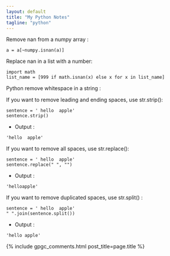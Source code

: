 ```yaml
---                                                                                                                                                                                                                                                             
layout: default
title: "My Python Notes"
tagline: "python"
---
```

Remove nan from a numpy array :
```
a = a[~numpy.isnan(a)]
```

Replace nan in a list with a number:
```
import math
list_name = [999 if math.isnan(x) else x for x in list_name]
```

Python remove whitespace in a string :

If you want to remove leading and ending spaces, use str.strip():
```
sentence = ' hello  apple'
sentence.strip()
```
- Output : 
```
'hello  apple'
```

If you want to remove all spaces, use str.replace():
```
sentence = ' hello  apple'
sentence.replace(" ", "")
```
- Output : 
```
'helloapple'
```

If you want to remove duplicated spaces, use str.split() :
```
sentence = ' hello  apple'
" ".join(sentence.split())
```

- Output : 
```
'hello apple'
```

{% include gpgc_comments.html post_title=page.title %}
